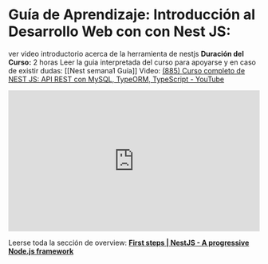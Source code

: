
# Guía de Aprendizaje: Introducción al Desarrollo Web con con Nest JS:


ver video introductorio acerca de la herramienta de nestjs
**Duración del Curso:**
2 horas
Leer la guia interpretada del curso para apoyarse y en caso de existir dudas:
[[Nest semana1 Guía]]
Video:
[(885) Curso completo de NEST JS: API REST con MySQL, TypeORM, TypeScript - YouTube](https://www.youtube.com/watch?v=RWUmlsdZ1e4&list=PLPl81lqbj-4LqA6sXRETXUg4uNkYG4aUc)
<div style="position: relative; padding-bottom: 56.25%; height: 0; overflow: hidden; max-width: 100%;">
    <iframe 
        src="https://www.youtube.com/embed/RWUmlsdZ1e4" 
        style="position: absolute; top: 0; left: 0; width: 100%; height: 100%;" 
        frameborder="0" 
        allowfullscreen>
    </iframe>
</div>

Leerse toda la sección de overview:
**[First steps | NestJS - A progressive Node.js framework](https://docs.nestjs.com/first-steps)**
